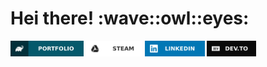 <h1> Hei there! :wave::owl::eyes: </h1>

<p>
    <a href="https://laulina.github.io/portfolio/" target="_blank"><img src="./images/portfolio-badge.svg" height=25></a>
    <a href="https://drive.google.com/drive/folders/1LHM9GTREACQl30u00lpV_MySo0ztRBSN?usp=sharing" target="_blank"><img src="./images/googledrive-badge.svg" height=25></a>
    <a href="https://www.linkedin.com/in/lauraliisana" target="_blank"><img src="./images/linkedin-badge.svg" height=25></a>
    <a href="https://dev.to/laulina" target="_blank"><img src="./images/devto-badge.svg" height=25></a>
</p>

<!--
**laulina/laulina** is a ✨ _special_ ✨ repository because its `README.md` (this file) appears on your GitHub profile.

Here are some ideas to get you started:

- 🔭 I’m currently working on ...
- 🌱 I’m currently learning ...
- 👯 I’m looking to collaborate on ...
- 🤔 I’m looking for help with ...
- 💬 Ask me about ...
- 📫 How to reach me: ...
- 😄 Pronouns: ...
- ⚡ Fun fact: ...
-->
